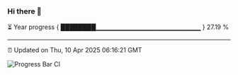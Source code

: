### Hi there 👋

⏳ Year progress { ████████▁▁▁▁▁▁▁▁▁▁▁▁▁▁▁▁▁▁▁▁▁▁ } 27.19 %

---

⏰ Updated on Thu, 10 Apr 2025 06:16:21 GMT

![Progress Bar CI](https://github.com/Shyam-Makwana/GitHub-Actions-Demo/workflows/Progress%20Bar%20CI/badge.svg)
